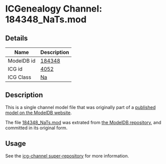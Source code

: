 # ICGenealogy Channel: 184348\_NaTs.mod

## Details

Name | Description
---- | -----------
ModelDB id | [184348](http://senselab.med.yale.edu/ModelDB/ShowModel.cshtml?model=184348)
ICG id | [4052](http://icg.neurotheory.ox.ac.uk/channels/2/4052)
ICG Class | [Na](http://icg.neurotheory.ox.ac.uk/channels/2)

## Description

This is a single channel model file that was originally part of a [published model on the ModelDB website](http://senselab.med.yale.edu/mModelDB/ShowModel.cshtml?model=184348).

The file [184348\_NaTs.mod](184348_NaTs.mod) was extrated from [the ModelDB repository](http://senselab.med.yale.edu/ModelDB/ShowModel.cshtml?model=184348), and committed in its original form.

## Usage

See the [icg-channel super-repository](https://github.com/icgenealogy/icg-channels) for more information.